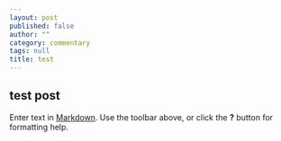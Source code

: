 ```yaml
---
layout: post
published: false
author: ""
category: commentary
tags: null
title: test
---
```


## test post

Enter text in [Markdown](http://daringfireball.net/projects/markdown/). Use the toolbar above, or click the **?** button for formatting help.
